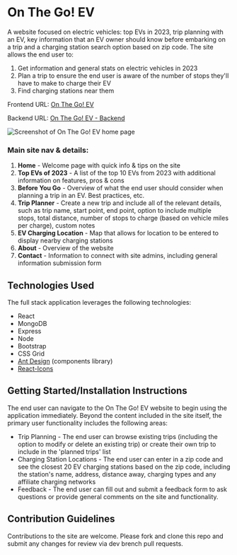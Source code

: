 # On The Go! EV

A website focused on electric vehicles: top EVs in 2023, trip planning with an EV, key information that an EV owner should know before embarking on a trip and a charging station search option based on zip code. The site allows the end user to:

1. Get information and general stats on electric vehicles in 2023
2. Plan a trip to ensure the end user is aware of the number of stops they'll have to make to charge their EV
3. Find charging stations near them

Frontend URL: [On The Go! EV](https://main--stately-cendol-52ec85.netlify.app/)

Backend URL: [On The Go! EV - Backend](https://on-the-go-ev.onrender.com/)

![Screenshot of On The Go! EV home page](https://i.imgur.com/VMcnwv1.png)

### Main site nav & details:

1. **Home** - Welcome page with quick info & tips on the site
2. **Top EVs of 2023** - A list of the top 10 EVs from 2023 with additional information on features, pros & cons
3. **Before You Go** - Overview of what the end user should consider when planning a trip in an EV. Best practices, etc.
4. **Trip Planner** - Create a new trip and include all of the relevant details, such as trip name, start point, end point, option to include multiple stops, total distance, number of stops to charge (based on vehicle miles per charge), custom notes
5. **EV Charging Location** - Map that allows for location to be entered to display nearby charging stations
6. **About** - Overview of the website
7. **Contact** - Information to connect with site admins, including general information submission form

## Technologies Used

The full stack application leverages the following technologies:

* React
* MongoDB
* Express
* Node
* Bootstrap
* CSS Grid
* [Ant Design](https://ant.design/components/overview/) (components library)
* [React-Icons](https://react-icons.github.io/react-icons/)

## Getting Started/Installation Instructions

The end user can navigate to the On The Go! EV website to begin using the application immediately. Beyond the content included in the site itself, the primary user functionality includes the following areas:

* Trip Planning - The end user can browse existing trips (including the option to modify or delete an existing trip) or create their own trip to include in the 'planned trips' list
* Charging Station Locations - The end user can enter in a zip code and see the closest 20 EV charging stations based on the zip code, including the station's name, address, distance away, charging types and any affiliate charging networks
* Feedback - The end user can fill out and submit a feedback form to ask questions or provide general comments on the site and functionality.

## Contribution Guidelines

Contributions to the site are welcome. Please fork and clone this repo and submit any changes for review via dev brench pull requests.